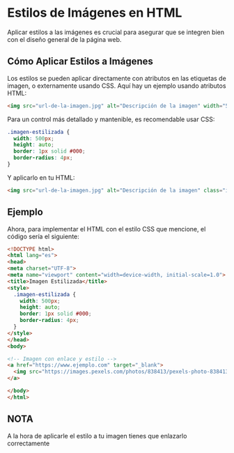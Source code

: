 # Estilos de Imágenes en HTML

Aplicar estilos a las imágenes es crucial para asegurar que se integren bien con el diseño general de la página web.

## Cómo Aplicar Estilos a Imágenes

Los estilos se pueden aplicar directamente con atributos en las etiquetas de imagen, o externamente usando CSS. Aquí hay un ejemplo usando atributos HTML:

```html
<img src="url-de-la-imagen.jpg" alt="Descripción de la imagen" width="500" height="300">
```
Para un control más detallado y mantenible, es recomendable usar CSS:

```css
.imagen-estilizada {
  width: 500px;
  height: auto;
  border: 1px solid #000;
  border-radius: 4px;
}

```

Y aplicarlo en tu HTML:

```html
<img src="url-de-la-imagen.jpg" alt="Descripción de la imagen" class="imagen-estilizada">
```

## Ejemplo


Ahora, para implementar el HTML con el estilo CSS que mencione, el código sería el siguiente:

```html
<!DOCTYPE html>
<html lang="es">
<head>
<meta charset="UTF-8">
<meta name="viewport" content="width=device-width, initial-scale=1.0">
<title>Imagen Estilizada</title>
<style>
  .imagen-estilizada {
    width: 500px;
    height: auto;
    border: 1px solid #000;
    border-radius: 4px;
  }
</style>
</head>
<body>

<!-- Imagen con enlace y estilo -->
<a href="https://www.ejemplo.com" target="_blank">
  <img src="https://images.pexels.com/photos/838413/pexels-photo-838413.jpeg?auto=compress&cs=tinysrgb&w=1260&h=750&dpr=1" alt="Imagen Prueba" class="imagen-estilizada">
</a>

</body>
</html>

```
## NOTA
A la hora de aplicarle el estilo a tu imagen tienes que enlazarlo correctamente


